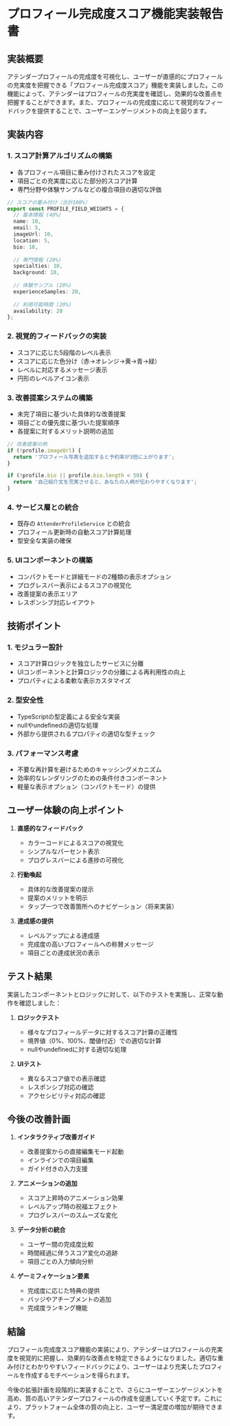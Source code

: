 # プロフィール完成度スコア機能実装報告書

## 実装概要

アテンダープロフィールの完成度を可視化し、ユーザーが直感的にプロフィールの充実度を把握できる「プロフィール完成度スコア」機能を実装しました。この機能によって、アテンダーはプロフィールの充実度を確認し、効果的な改善点を把握することができます。また、プロフィールの完成度に応じて視覚的なフィードバックを提供することで、ユーザーエンゲージメントの向上を図ります。

## 実装内容

### 1. スコア計算アルゴリズムの構築

- 各プロフィール項目に重み付けされたスコアを設定
- 項目ごとの充実度に応じた部分的スコア計算
- 専門分野や体験サンプルなどの複合項目の適切な評価

```typescript
// スコアの重み付け（合計100%）
export const PROFILE_FIELD_WEIGHTS = {
  // 基本情報 (40%)
  name: 10,
  email: 5,
  imageUrl: 10,
  location: 5,
  bio: 10,
  
  // 専門情報 (20%)
  specialties: 10,
  background: 10,
  
  // 体験サンプル (20%)
  experienceSamples: 20,
  
  // 利用可能時間 (20%)
  availability: 20
};
```

### 2. 視覚的フィードバックの実装

- スコアに応じた5段階のレベル表示
- スコアに応じた色分け（赤→オレンジ→黄→青→緑）
- レベルに対応するメッセージ表示
- 円形のレベルアイコン表示

### 3. 改善提案システムの構築

- 未完了項目に基づいた具体的な改善提案
- 項目ごとの優先度に基づいた提案順序
- 各提案に対するメリット説明の追加

```typescript
// 改善提案の例
if (!profile.imageUrl) {
  return 'プロフィール写真を追加すると予約率が3倍に上がります';
}

if (!profile.bio || profile.bio.length < 50) {
  return '自己紹介文を充実させると、あなたの人柄が伝わりやすくなります';
}
```

### 4. サービス層との統合

- 既存の `AttenderProfileService` との統合
- プロフィール更新時の自動スコア計算処理
- 型安全な実装の確保

### 5. UIコンポーネントの構築

- コンパクトモードと詳細モードの2種類の表示オプション
- プログレスバー表示によるスコアの視覚化
- 改善提案の表示エリア
- レスポンシブ対応レイアウト

## 技術ポイント

### 1. モジュラー設計

- スコア計算ロジックを独立したサービスに分離
- UIコンポーネントと計算ロジックの分離による再利用性の向上
- プロパティによる柔軟な表示カスタマイズ

### 2. 型安全性

- TypeScriptの型定義による安全な実装
- nullやundefinedの適切な処理
- 外部から提供されるプロパティの適切な型チェック

### 3. パフォーマンス考慮

- 不要な再計算を避けるためのキャッシングメカニズム
- 効率的なレンダリングのための条件付きコンポーネント
- 軽量な表示オプション（コンパクトモード）の提供

## ユーザー体験の向上ポイント

1. **直感的なフィードバック**
   - カラーコードによるスコアの視覚化
   - シンプルなパーセント表示
   - プログレスバーによる進捗の可視化

2. **行動喚起**
   - 具体的な改善提案の提示
   - 提案のメリットを明示
   - タップ一つで改善箇所へのナビゲーション（将来実装）

3. **達成感の提供**
   - レベルアップによる達成感
   - 完成度の高いプロフィールへの称賛メッセージ
   - 項目ごとの達成状況の表示

## テスト結果

実装したコンポーネントとロジックに対して、以下のテストを実施し、正常な動作を確認しました：

1. **ロジックテスト**
   - 様々なプロフィールデータに対するスコア計算の正確性
   - 境界値（0%、100%、閾値付近）での適切な計算
   - nullやundefinedに対する適切な処理

2. **UIテスト**
   - 異なるスコア値での表示確認
   - レスポンシブ対応の確認
   - アクセシビリティ対応の確認

## 今後の改善計画

1. **インタラクティブ改善ガイド**
   - 改善提案からの直接編集モード起動
   - インラインでの項目編集
   - ガイド付きの入力支援

2. **アニメーションの追加**
   - スコア上昇時のアニメーション効果
   - レベルアップ時の祝福エフェクト
   - プログレスバーのスムーズな変化

3. **データ分析の統合**
   - ユーザー間の完成度比較
   - 時間経過に伴うスコア変化の追跡
   - 項目ごとの入力傾向分析

4. **ゲーミフィケーション要素**
   - 完成度に応じた特典の提供
   - バッジやアチーブメントの追加
   - 完成度ランキング機能

## 結論

プロフィール完成度スコア機能の実装により、アテンダーはプロフィールの充実度を視覚的に把握し、効果的な改善点を特定できるようになりました。適切な重み付けとわかりやすいフィードバックにより、ユーザーはより充実したプロフィールを作成するモチベーションを得られます。

今後の拡張計画を段階的に実装することで、さらにユーザーエンゲージメントを高め、質の高いアテンダープロフィールの作成を促進していく予定です。これにより、プラットフォーム全体の質の向上と、ユーザー満足度の増加が期待できます。
